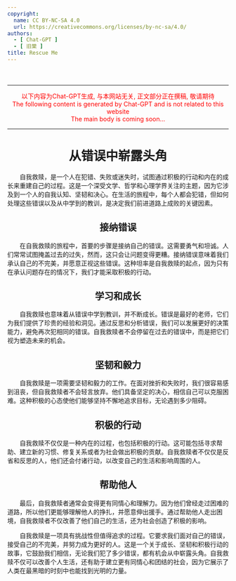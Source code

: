 ```yaml
---
copyright:
  name: CC BY-NC-SA 4.0
  url: https://creativecommons.org/licenses/by-nc-sa/4.0/
authors:
  - [ Chat-GPT ]
  - [ 旧棠 ]
title: Rescue Me
---
```


<div style="margin-top: 50px;"></div>

---

<div style="text-align: center;">
    <span style="color: red;">以下内容为Chat-GPT生成, 与本网站无关, 正文部分正在撰稿, 敬请期待</span> <br />
    <span style="color: red;">The following content is generated by Chat-GPT and is not related to this website</span> <br />
    <span style="color: red;">The main body is coming soon...</span>
</div>

---

<div style="text-align: center; text-decoration: none;">
    <h1>从错误中崭露头角</h1>
</div>

&emsp;&emsp;自我救赎，是一个人在犯错、失败或迷失时，试图通过积极的行动和内在的成长来重建自己的过程。这是一个深受文学、哲学和心理学界关注的主题，因为它涉及到一个人的自我认知、坚韧和决心。在生活的旅程中，每个人都会犯错，但如何处理这些错误以及从中学到的教训，是决定我们前进道路上成败的关键因素。

<div style="text-align: center">
    <h2>接纳错误</h2>
</div>
&emsp;&emsp;在自我救赎的旅程中，首要的步骤是接纳自己的错误。这需要勇气和坦诚。人们常常试图掩盖过去的过失，然而，这只会让问题变得更糟。接纳错误意味着我们承认自己的不完美，并愿意正视这些错误。这种坦率是自我救赎的起点，因为只有在承认问题存在的情况下，我们才能采取积极的行动。

<div style="text-align: center">
    <h2>学习和成长</h2>
</div>
&emsp;&emsp;自我救赎也意味着从错误中学到教训，并不断成长。错误是最好的老师，它们为我们提供了珍贵的经验和洞见。通过反思和分析错误，我们可以发展更好的决策能力，避免再次犯相同的错误。自我救赎者不会停留在过去的错误中，而是把它们视为塑造未来的机会。

<div style="text-align: center">
    <h2>坚韧和毅力</h2>
</div>
&emsp;&emsp;自我救赎是一项需要坚韧和毅力的工作。在面对挫折和失败时，我们很容易感到沮丧，但自我救赎者不会轻言放弃。他们具备坚定的决心，相信自己可以克服困难。这种积极的心态使他们能够坚持不懈地追求目标，无论遇到多少阻碍。

<div style="text-align: center">
    <h2>积极的行动</h2>
</div>
&emsp;&emsp;自我救赎不仅仅是一种内在的过程，也包括积极的行动。这可能包括寻求帮助、建立新的习惯、修复关系或者为社会做出积极的贡献。自我救赎者不仅仅是反省和反思的人，他们还会付诸行动，以改变自己的生活和影响周围的人。

<div style="text-align: center">
    <h2>帮助他人</h2>
</div>
&emsp;&emsp;最后，自我救赎者通常会变得更有同情心和理解力。因为他们曾经走过困难的道路，所以他们更能够理解他人的挣扎，并愿意伸出援手。通过帮助他人走出困境，自我救赎者不仅改善了他们自己的生活，还为社会创造了积极的影响。

&emsp;&emsp;自我救赎是一项具有挑战性但值得追求的过程。它要求我们面对自己的错误，接受自己的不完美，并努力成为更好的人。这是一个关于成长、坚韧和积极行动的故事，它鼓励我们相信，无论我们犯了多少错误，都有机会从中崭露头角。自我救赎不仅可以改善个人生活，还有助于建立更有同情心和团结的社会，因为它展示了人类在最黑暗的时刻中也能找到光明的力量。